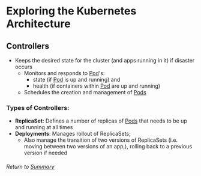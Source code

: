 # Exploring the Kubernetes Architecture

## Controllers
- Keeps the desired state for the cluster (and apps running in it) if disaster occurs 
    - Monitors and responds to [Pod](03APIObjectsPods.MD)'s:
        - state (if [Pod](03APIObjectsPods.MD) is up and running) and 
        - health (if containers within [Pod](03APIObjectsPods.MD) are up and running)
    - Schedules the creation and management of [Pods](03APIObjectsPods.MD)

### Types of Controllers:
- **ReplicaSet**: Defines a number of replicas of [Pods](03APIObjectsPods.MD) that needs to be up and running at all times
- **Deployments**: Manages rollout of ReplicaSets; 
    - Also manage the transition of two versions of ReplicaSets (i.e. moving between two versions of an app,), rolling back to a previous version if needed

###### Return to [Summary](https://github.com/l12f3r/CKAstudy/tree/main/01exploringKubernetesArchitecture#readme)